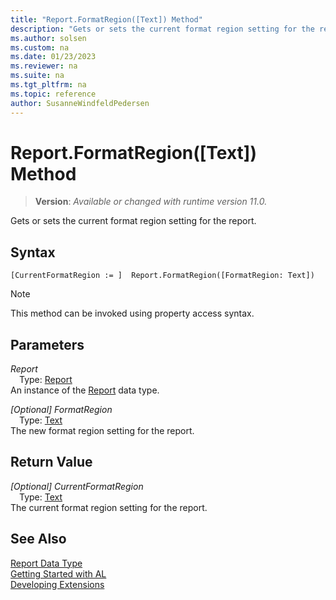 ```yaml
---
title: "Report.FormatRegion([Text]) Method"
description: "Gets or sets the current format region setting for the report."
ms.author: solsen
ms.custom: na
ms.date: 01/23/2023
ms.reviewer: na
ms.suite: na
ms.tgt_pltfrm: na
ms.topic: reference
author: SusanneWindfeldPedersen
---
```

[//]: # (START>DO_NOT_EDIT)
[//]: # (IMPORTANT:Do not edit any of the content between here and the END>DO_NOT_EDIT.)
[//]: # (Any modifications should be made in the .xml files in the ModernDev repo.)
# Report.FormatRegion([Text]) Method
> **Version**: _Available or changed with runtime version 11.0._

Gets or sets the current format region setting for the report.


## Syntax
```AL
[CurrentFormatRegion := ]  Report.FormatRegion([FormatRegion: Text])
```
> [!NOTE]
> This method can be invoked using property access syntax.
## Parameters
*Report*  
&emsp;Type: [Report](report-data-type.md)  
An instance of the [Report](report-data-type.md) data type.  

*[Optional] FormatRegion*  
&emsp;Type: [Text](../text/text-data-type.md)  
The new format region setting for the report.  


## Return Value
*[Optional] CurrentFormatRegion*  
&emsp;Type: [Text](../text/text-data-type.md)  
The current format region setting for the report.


[//]: # (IMPORTANT: END>DO_NOT_EDIT)
## See Also
[Report Data Type](report-data-type.md)  
[Getting Started with AL](../../devenv-get-started.md)  
[Developing Extensions](../../devenv-dev-overview.md)